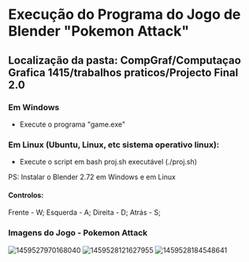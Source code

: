 # Execução do  Programa do Jogo de Blender "Pokemon Attack"

## Localização da pasta: CompGraf/Computaçao Grafica 1415/trabalhos praticos/Projecto Final 2.0

### Em Windows

- Execute o programa "game.exe"

### Em Linux (Ubuntu, Linux, etc sistema operativo linux):

- Execute o script em bash proj.sh executável (./proj.sh)


PS: Instalar o Blender 2.72 em Windows e em Linux

#### Controlos:

Frente - W; Esquerda - A; Direita - D; Atrás - S;

### Imagens do Jogo - Pokemon Attack


![1459527970168040](https://cloud.githubusercontent.com/assets/9846274/14213560/91520cfa-f830-11e5-94b0-b938a857b82c.PNG)
![1459528121627955](https://cloud.githubusercontent.com/assets/9846274/14213561/91543ca0-f830-11e5-8c93-72f5e82070f5.PNG)
![1459528184548641](https://cloud.githubusercontent.com/assets/9846274/14213562/9157b7d6-f830-11e5-9af0-c975ef396a8f.PNG)
